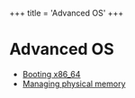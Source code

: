 +++
title = 'Advanced OS'
+++

# Advanced OS

- [Booting x86_64](booting-x86-64)
- [Managing physical memory](managing-physical-memory)
